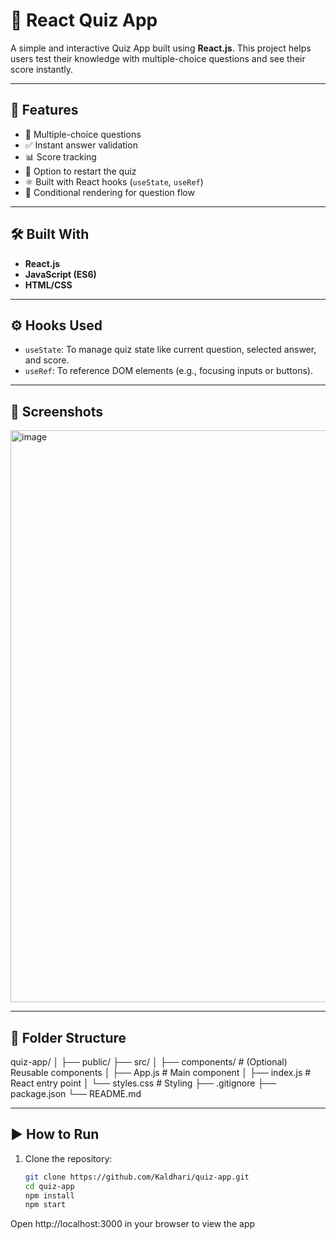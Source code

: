 # 🎯 React Quiz App

A simple and interactive Quiz App built using **React.js**. This project helps users test their knowledge with multiple-choice questions and see their score instantly.

---

## 🚀 Features

- 🧠 Multiple-choice questions
- ✅ Instant answer validation
- 📊 Score tracking
- 🔁 Option to restart the quiz
- ⚛️ Built with React hooks (`useState`, `useRef`)
- 🔄 Conditional rendering for question flow

---

## 🛠️ Built With

- **React.js**
- **JavaScript (ES6)**
- **HTML/CSS**

---

## ⚙️ Hooks Used

- `useState`: To manage quiz state like current question, selected answer, and score.
- `useRef`: To reference DOM elements (e.g., focusing inputs or buttons).

---

## 📸 Screenshots

<img width="1918" height="915" alt="image" src="https://github.com/user-attachments/assets/cf36c3db-a571-4225-8367-a749d9aeb461" />


---

## 📁 Folder Structure

quiz-app/
│
├── public/
├── src/
│ ├── components/ # (Optional) Reusable components
│ ├── App.js # Main component
│ ├── index.js # React entry point
│ └── styles.css # Styling
├── .gitignore
├── package.json
└── README.md



---

## ▶️ How to Run

1. Clone the repository:
   ```bash
   git clone https://github.com/Kaldhari/quiz-app.git
   cd quiz-app
   npm install
   npm start


Open http://localhost:3000 in your browser to view the app


